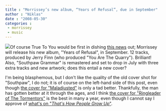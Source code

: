 ```yaml
---
title : "Morrissey’s new album, “Years of Refusal”, due in September"
author : "Niklas"
date : "2008-05-30"
categories : 
 - morrissey
 - music
---
```


[![](http://farm2.static.flickr.com/1178/1116792909_b1f75fa670.jpg)](http://www.flickr.com/photos/9528376@N05/1116792909)Of course True To You would be first in dishing [this news](http://true-to-you.net/morrissey_news_080530_01) out; Morrissey will release his new album, "Years of Refusal", in September. 12 tracks, produced by Jerry Finn (who produced "You Are The Quarry"). Brilliant! Also, "Southpaw Grammar" is remastered and set to drop in July with three extra tracks and new artwork; does this entail a new cover?

I'm being blasphemous, but I don't like the quality of the old cover shot for "Southpaw", I do not; it is of course on the left-hand side of this post, even though [the cover for "Maladjusted"](http://farm2.static.flickr.com/1059/1116791689_816bfb9907.jpg) is only a tad better. Thankfully, the man has gotten better at it through the ages, and I think [the cover for "Ringleader of The Tormentors"](http://farm3.static.flickr.com/2307/2484865073_8a526cfdd5_m.jpg) is the best in many a year, even though I cannot say I approve of [what's on "_That's How People Grow Up_"](http://farm3.static.flickr.com/2416/2278805068_b97da54ddd.jpg).
